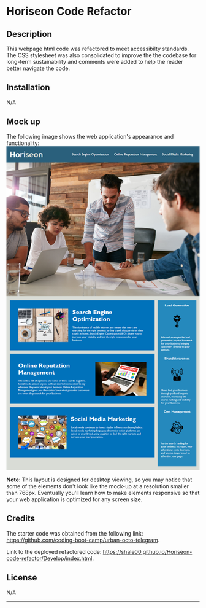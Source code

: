 # Horiseon Code Refactor

## Description

This webpage html code was refactored to meet accessibilty standards. The CSS stylesheet was also consolidated to improve the the codebase for long-term sustainability and comments were added to help the reader better navigate the code. 


## Installation

N/A

## Mock up

The following image shows the web application's appearance and functionality:
![The Horiseon webpage includes a navigation bar, a header image, and cards with text and images at the bottom of the page.](./Develop/assets/images/01-html-css-git-homework-demo.png) 

**Note**: This layout is designed for desktop viewing, so you may notice that some of the elements don't look like the mock-up at a resolution smaller than 768px. Eventually you'll learn how to make elements responsive so that your web application is optimized for any screen size.

## Credits

The starter code was obtained from the following link: https://github.com/coding-boot-camp/urban-octo-telegram.


Link to the deployed refactored code: https://shale00.github.io/Horiseon-code-refactor/Develop/index.html. 

## License

N/A

---